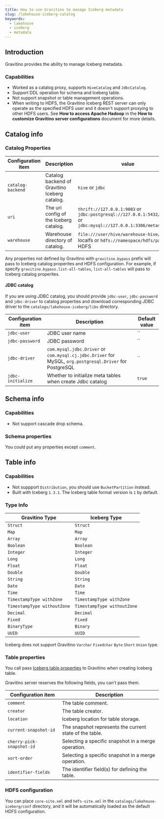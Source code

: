 ```yaml
---
title: How to use Gravitino to manage Iceberg metadata
slug: /lakehouse-iceberg-catalog
keywords:
  - lakehouse
  - iceberg
  - metadata
---
```


## Introduction

Gravitino provides the ability to manage Iceberg metadata.

### Capabilities

* Worked as a catalog proxy, supports `HiveCatalog` and `JdbcCatalog`.
* Support DDL operation for schema and Iceberg table.
* Not support snapshot or table management operations.
* When writing to HDFS, the Gravitino Iceberg REST server can only operate as the specified HDFS user and
  it doesn't support proxying to other HDFS users. See **How to access Apache Hadoop** in the **How to customize Gravitino server configurations** document for more details.


## Catalog info
### Catalog Properties

| Configuration item | Description                                   | value                                                                                                  |
|-----------------------|-----------------------------------------------|--------------------------------------------------------------------------------------------------------|
| `catalog-backend`  | Catalog backend of Gravitino Iceberg catalog. | `hive` or `jdbc`                                                                                       |
| `uri`              | The uri config of the Iceberg catalog.        | `thrift://127.0.0.1:9083` or `jdbc:postgresql://127.0.0.1:5432/db_name` or `jdbc:mysql://127.0.0.1:3306/metastore_db` |
| `warehouse`        | Warehouse directory of catalog.               | `file:///user/hive/warehouse-hive/` for localfs or `hdfs://namespace/hdfs/path` for HDFS

Any properties not defined by Gravitino with `gravitino.bypass` prefix will pass to Iceberg catalog properites and HDFS configuration. For example, if specify `gravitino.bypass.list-all-tables`, `list-all-tables` will pass to Iceberg catalog properites.

#### JDBC catalog

If you are using JDBC catalog, you should provide `jdbc-user`, `jdbc-password` and `jdbc-driver` to catalog properties and download corresponding JDBC driver to the `catalogs/lakehouse-iceberg/libs` directory.

| Configuration item | Description                                   | Default value                                                                                                  |
|--------------------|-----------------------------------------------|--------------------------------------------------------------------------------------------------------|
| `jdbc-user`  | JDBC user name  | ``|
| `jdbc-password`  | JDBC password | ``|
| `jdbc-driver`  | `com.mysql.jdbc.Driver` or `com.mysql.cj.jdbc.Driver` for MySQL, `org.postgresql.Driver` for PostgreSQL | ``|
| `jdbc-initialize`  | Whether to initialize meta tables when create Jdbc catalog  | `true`|

## Schema info
### Capabilities
* Not support cascade drop schema.

### Schema properties
You could put any properties except `comment`.

## Table info

### Capabilities
* Not suppport `Distribution`, you should use `BucketPartition` instead.
* Built with Iceberg `1.3.1`. The Iceberg table format version is `1` by default.

### Type Info

| Gravitino Type | Iceberg Type |
|----------------|-----------------|
| `Struct`       |`Struct`         |
| `Map`          |`Map` |
| `Array`        |`Array` |
| `Boolean`      |`Boolean` |
| `Integer`             |`Integer` |
| `Long`             |`Long` |
| `Float`             |`Float` |
| `Double`             |`Double` |
| `String`             |`String` |
| `Date`             |`Date` |
| `Time`             |`Time` |
| `TimestampType withZone`             |`TimestampType withZone` |
| `TimestampType withoutZone`             |`TimestampType withoutZone` |
| `Decimal`             |`Decimal` |
| `Fixed`             |`Fixed` |
| `BinaryType`             |`Binary` |
| `UUID`             |`UUID` |

Iceberg does not support Gravitino `Varchar` `Fixedchar` `Byte` `Short` `Union` type.


### Table properties
You call pass [Iceberg table properties](https://iceberg.apache.org/docs/1.3.1/configuration/) to Gravitino when creating Iceberg table.

Gravitino server reserves the following fields, you can't pass them.

| Configuration item        | Description                                             |
|---------------------------|---------------------------------------------------------|
| `comment`                 | The table comment.                                      |
| `creator`                 | The table creator.                                      |
| `location`                | Iceberg location for table storage.                     |
| `current-snapshot-id`     | The snapshot represents the current state of the table. |
| `cherry-pick-snapshot-id` | Selecting a specific snapshot in a merge operation.     |
| `sort-order`              | Selecting a specific snapshot in a merge operation.     |
| `identifier-fields`       | The identifier field(s) for defining the table.         |

### HDFS configuration
You can place `core-site.xml` and `hdfs-site.xml` in the `catalogs/lakehouse-iceberg/conf` directory, and it will be automatically loaded as the default HDFS configuration. 
